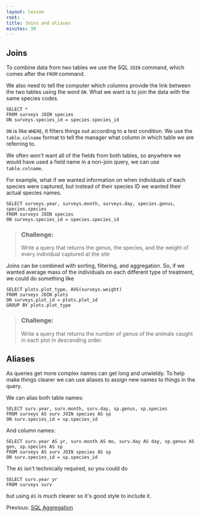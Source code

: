 ```yaml
---
layout: lesson
root: .
title: Joins and aliases
minutes: 30
---
```



Joins
-----

To combine data from two tables we use the SQL `JOIN` command, which comes after
the `FROM` command.

We also need to tell the computer which columns provide the link between the two
tables using the word `ON`.  What we want is to join the data with the same
species codes.

    SELECT *
    FROM surveys JOIN species
    ON surveys.species_id = species.species_id

`ON` is like `WHERE`, it filters things out according to a test condition.  We use
the `table.colname` format to tell the manager what column in which table we are
referring to.

We often won't want all of the fields from both tables, so anywhere we would
have used a field name in a non-join query, we can use `table.colname`.

For example, what if we wanted information on when individuals of each
species were captured, but instead of their species ID we wanted their
actual species names.

    SELECT surveys.year, surveys.month, surveys.day, species.genus, species.species
    FROM surveys JOIN species
    ON surveys.species_id = species.species_id

> ### Challenge:
>
> Write a query that returns the genus, the species, and the weight
> of every individual captured at the site

Joins can be combined with sorting, filtering, and aggregation.  So, if we
wanted average mass of the individuals on each different type of treatment, we
could do something like

    SELECT plots.plot_type, AVG(surveys.weight)
    FROM surveys JOIN plots
    ON surveys.plot_id = plots.plot_id
    GROUP BY plots.plot_type

> ### Challenge:
>
> Write a query that returns the number of genus of the animals caught in each plot in descending order.

Aliases
-------

As queries get more complex names can get long and unwieldy. To help make things
clearer we can use aliases to assign new names to things in the query.

We can alias both table names:

    SELECT surv.year, surv.month, surv.day, sp.genus, sp.species
    FROM surveys AS surv JOIN species AS sp
    ON surv.species_id = sp.species_id

And column names:

    SELECT surv.year AS yr, surv.month AS mo, surv.day AS day, sp.genus AS gen, sp.species AS sp
    FROM surveys AS surv JOIN species AS sp
    ON surv.species_id = sp.species_id

The `AS` isn't technically required, so you could do

    SELECT surv.year yr
    FROM surveys surv

but using `AS` is much clearer so it's good style to include it.

Previous: [SQL Aggregation](02-sql-aggregation.html) 

